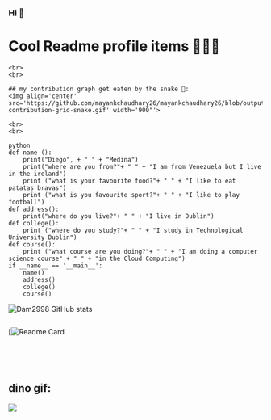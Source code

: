 ### Hi  👋
# Cool Readme profile items :tada::tada::tada:
```
<br>
<br>

## my contribution graph get eaten by the snake 🐍:
<img align='center' src='https://github.com/mayankchaudhary26/mayankchaudhary26/blob/output/github-contribution-grid-snake.gif' width='900"'>

<br>
<br> 
```

```
python 
def name ():
    print("Diego", + " " + "Medina")
    print("where are you from?"+ " " + "I am from Venezuela but I live in the ireland")
    print ("what is your favourite food?"+ " " + "I like to eat patatas bravas")
    print ("what is you favourite sport?"+ " " + "I like to play football")
def address():
    print("where do you live?"+ " " + "I live in Dublin")
def college():
    print ("where do you study?"+ " " + "I study in Technological University Dublin")
def course():
    print ("what course are you doing?"+ " " + "I am doing a computer science course" + " " + "in the Cloud Computing")
if __name__ == '__main__':
    name()
    address()
    college()
    course()
```

![Dam2998 GitHub stats](https://github-readme-stats.vercel.app/api?username=Dm2998&theme=radical&show_icons=true)
```
```
[![Readme Card](https://github-readme-stats.vercel.app/api/pin/?username=Dm2998&repo=github-readme-stats)

```
```
<br>
<br>



## dino gif:
 <img align="center" src="https://github.com/saadeghi/saadeghi/blob/master/dino.gif" />
<br>
<br> 



<!--
**Dm2998/Dm2998** is a ✨ _special_ ✨ repository because its `README.md` (this file) appears on your GitHub profile.
